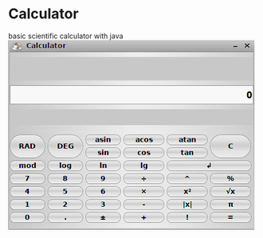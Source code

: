 # Calculator
basic scientific calculator with java
![Calculator](https://raw.githubusercontent.com/st3inum/Calculator/master/images/calculator.png)
